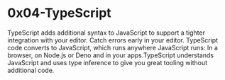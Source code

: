 # 0x04-TypeScript
TypeScript adds additional syntax to JavaScript to support a tighter integration with your editor. Catch errors early in your editor.
TypeScript code converts to JavaScript, which runs anywhere JavaScript runs: In a browser, on Node.js or Deno and in your apps.TypeScript understands JavaScript and uses type inference to give you great tooling without additional code.
